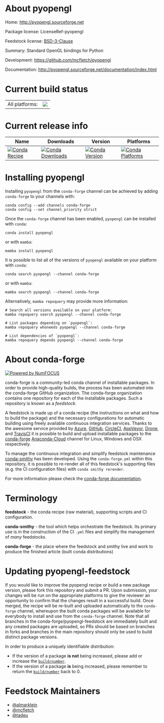 About pyopengl
==============

Home: http://pyopengl.sourceforge.net

Package license: LicenseRef-pyopengl

Feedstock license: [BSD-3-Clause](https://github.com/conda-forge/pyopengl-feedstock/blob/main/LICENSE.txt)

Summary: Standard OpenGL bindings for Python

Development: https://github.com/mcfletch/pyopengl

Documentation: http://pyopengl.sourceforge.net/documentation/index.html

Current build status
====================


<table><tr><td>All platforms:</td>
    <td>
      <a href="https://dev.azure.com/conda-forge/feedstock-builds/_build/latest?definitionId=4109&branchName=main">
        <img src="https://dev.azure.com/conda-forge/feedstock-builds/_apis/build/status/pyopengl-feedstock?branchName=main">
      </a>
    </td>
  </tr>
</table>

Current release info
====================

| Name | Downloads | Version | Platforms |
| --- | --- | --- | --- |
| [![Conda Recipe](https://img.shields.io/badge/recipe-pyopengl-green.svg)](https://anaconda.org/conda-forge/pyopengl) | [![Conda Downloads](https://img.shields.io/conda/dn/conda-forge/pyopengl.svg)](https://anaconda.org/conda-forge/pyopengl) | [![Conda Version](https://img.shields.io/conda/vn/conda-forge/pyopengl.svg)](https://anaconda.org/conda-forge/pyopengl) | [![Conda Platforms](https://img.shields.io/conda/pn/conda-forge/pyopengl.svg)](https://anaconda.org/conda-forge/pyopengl) |

Installing pyopengl
===================

Installing `pyopengl` from the `conda-forge` channel can be achieved by adding `conda-forge` to your channels with:

```
conda config --add channels conda-forge
conda config --set channel_priority strict
```

Once the `conda-forge` channel has been enabled, `pyopengl` can be installed with `conda`:

```
conda install pyopengl
```

or with `mamba`:

```
mamba install pyopengl
```

It is possible to list all of the versions of `pyopengl` available on your platform with `conda`:

```
conda search pyopengl --channel conda-forge
```

or with `mamba`:

```
mamba search pyopengl --channel conda-forge
```

Alternatively, `mamba repoquery` may provide more information:

```
# Search all versions available on your platform:
mamba repoquery search pyopengl --channel conda-forge

# List packages depending on `pyopengl`:
mamba repoquery whoneeds pyopengl --channel conda-forge

# List dependencies of `pyopengl`:
mamba repoquery depends pyopengl --channel conda-forge
```


About conda-forge
=================

[![Powered by
NumFOCUS](https://img.shields.io/badge/powered%20by-NumFOCUS-orange.svg?style=flat&colorA=E1523D&colorB=007D8A)](https://numfocus.org)

conda-forge is a community-led conda channel of installable packages.
In order to provide high-quality builds, the process has been automated into the
conda-forge GitHub organization. The conda-forge organization contains one repository
for each of the installable packages. Such a repository is known as a *feedstock*.

A feedstock is made up of a conda recipe (the instructions on what and how to build
the package) and the necessary configurations for automatic building using freely
available continuous integration services. Thanks to the awesome service provided by
[Azure](https://azure.microsoft.com/en-us/services/devops/), [GitHub](https://github.com/),
[CircleCI](https://circleci.com/), [AppVeyor](https://www.appveyor.com/),
[Drone](https://cloud.drone.io/welcome), and [TravisCI](https://travis-ci.com/)
it is possible to build and upload installable packages to the
[conda-forge](https://anaconda.org/conda-forge) [Anaconda-Cloud](https://anaconda.org/)
channel for Linux, Windows and OSX respectively.

To manage the continuous integration and simplify feedstock maintenance
[conda-smithy](https://github.com/conda-forge/conda-smithy) has been developed.
Using the ``conda-forge.yml`` within this repository, it is possible to re-render all of
this feedstock's supporting files (e.g. the CI configuration files) with ``conda smithy rerender``.

For more information please check the [conda-forge documentation](https://conda-forge.org/docs/).

Terminology
===========

**feedstock** - the conda recipe (raw material), supporting scripts and CI configuration.

**conda-smithy** - the tool which helps orchestrate the feedstock.
                   Its primary use is in the construction of the CI ``.yml`` files
                   and simplify the management of *many* feedstocks.

**conda-forge** - the place where the feedstock and smithy live and work to
                  produce the finished article (built conda distributions)


Updating pyopengl-feedstock
===========================

If you would like to improve the pyopengl recipe or build a new
package version, please fork this repository and submit a PR. Upon submission,
your changes will be run on the appropriate platforms to give the reviewer an
opportunity to confirm that the changes result in a successful build. Once
merged, the recipe will be re-built and uploaded automatically to the
`conda-forge` channel, whereupon the built conda packages will be available for
everybody to install and use from the `conda-forge` channel.
Note that all branches in the conda-forge/pyopengl-feedstock are
immediately built and any created packages are uploaded, so PRs should be based
on branches in forks and branches in the main repository should only be used to
build distinct package versions.

In order to produce a uniquely identifiable distribution:
 * If the version of a package **is not** being increased, please add or increase
   the [``build/number``](https://docs.conda.io/projects/conda-build/en/latest/resources/define-metadata.html#build-number-and-string).
 * If the version of a package **is** being increased, please remember to return
   the [``build/number``](https://docs.conda.io/projects/conda-build/en/latest/resources/define-metadata.html#build-number-and-string)
   back to 0.

Feedstock Maintainers
=====================

* [@almarklein](https://github.com/almarklein/)
* [@mcfletch](https://github.com/mcfletch/)
* [@tadeu](https://github.com/tadeu/)

